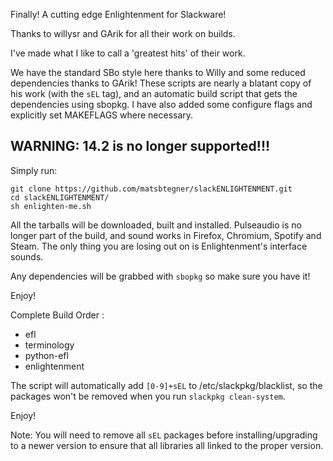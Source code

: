 Finally! A cutting edge Enlightenment for Slackware!

Thanks to willysr and GArik for all their work on builds.

I've made what I like to call a 'greatest hits' of their work.

We have the standard SBo style here thanks to Willy and some reduced dependencies thanks to GArik! These scripts are nearly a blatant copy of his work (with the ```sEL``` tag), and an automatic build script that gets the dependencies using sbopkg. 
I have also added some configure flags and explicitly set MAKEFLAGS where necessary.

## WARNING: 14.2 is no longer supported!!!

Simply run:

    git clone https://github.com/matsbtegner/slackENLIGHTENMENT.git
    cd slackENLIGHTENMENT/
    sh enlighten-me.sh

All the tarballs will be downloaded, built and installed.  Pulseaudio is no longer part of the build, and sound works in Firefox, Chromium, Spotify and Steam. The only thing you are losing out on is Enlightenment's interface sounds.

Any dependencies will be grabbed with ```sbopkg``` so make sure you have it!

Enjoy!


Complete Build Order :
- efl
- terminology
- python-efl
- enlightenment

The script will automatically add ```[0-9]+sEL``` to /etc/slackpkg/blacklist, so the packages won't be removed when you run ```slackpkg clean-system```.

Enjoy!

Note:
You will need to remove all ```sEL``` packages before installing/upgrading to a newer version to ensure that all libraries all linked to the proper version.
